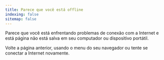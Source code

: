 ```yaml
---
title: Parece que você está offline
indexing: false
sitemap: false
---
```


Parece que você está enfrentando problemas de conexão com a Internet e está página não está salva em seu computador ou dispositivo portátil.

Volte a página anterior, usando o menu do seu navegador ou tente se conectar a Internet novamente.
